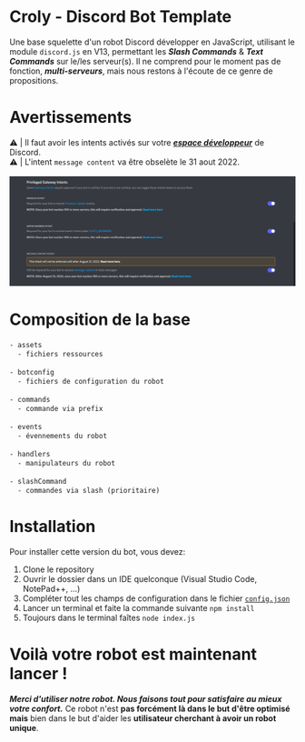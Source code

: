 # Croly - Discord Bot Template
Une base squelette d'un robot Discord développer en JavaScript, utilisant le module `discord.js` en V13, permettant les ***Slash Commands*** & ***Text Commands*** sur le/les serveur(s).
Il ne comprend pour le moment pas de fonction, ***multi-serveurs***, mais nous restons à l'écoute de ce genre de propositions.

# Avertissements
⚠️ | Il faut avoir les intents activés sur votre ***[espace développeur](https://discord.com/developers/applications)*** de Discord.
<br>
⚠️ | L'intent `message content` va être obselète le 31 aout 2022.
<br><br>
![Discord Developpers](https://github.com/BouBouw/Template-discord-bot/raw/main/intents.png)

# Composition de la base
    - assets
      - fichiers ressources

    - botconfig
      - fichiers de configuration du robot

    - commands
      - commande via prefix
      
    - events
      - évennements du robot
    
    - handlers
      - manipulateurs du robot
    
    - slashCommand
      - commandes via slash (prioritaire)

# Installation
Pour installer cette version du bot, vous devez:

1. Clone le repository
2. Ouvrir le dossier dans un IDE quelconque (Visual Studio Code, NotePad++, ...)
3. Compléter tout les champs de configuration dans le fichier <a href="https://github.com/Tazoukaaa/CrolyTemplate/blob/main/botconfig/config.json">`config.json`</a>
4. Lancer un terminal et faite la commande suivante `npm install`
5. Toujours dans le terminal faîtes `node index.js`

# Voilà votre robot est maintenant lancer !

***Merci d'utiliser notre robot. Nous faisons tout pour satisfaire au mieux votre confort.***
Ce robot n'est **pas forcément là dans le but d'être optimisé mais** bien dans le but d'aider les **utilisateur cherchant à avoir un robot unique**.
